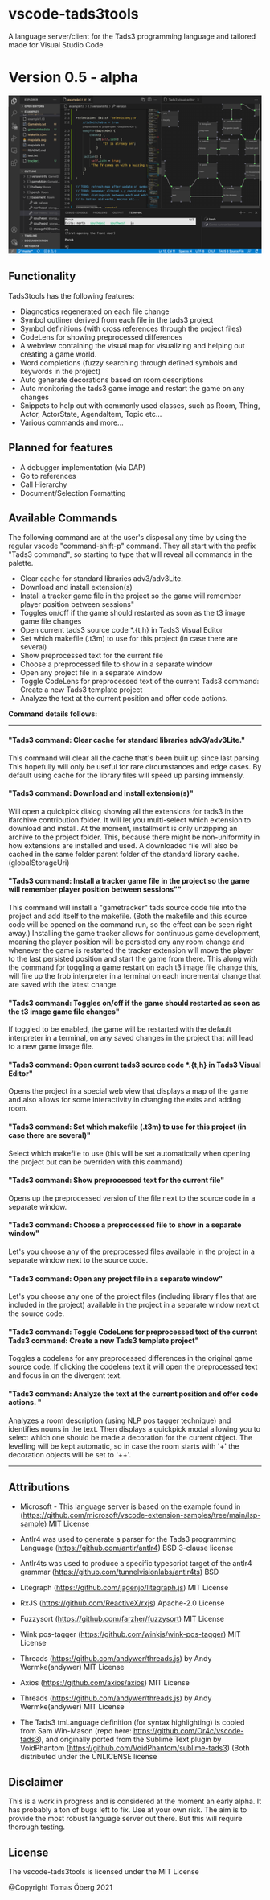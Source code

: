 # vscode-tads3tools

A language server/client for the Tads3 programming language and tailored made for Visual Studio Code. 

# Version 0.5 - alpha
[![Demonstration](./screenshots/vscode-tads3tools.png)](./screenshots/vscode-tads3tools.png)

## Functionality

Tads3tools has the following features:

- Diagnostics regenerated on each file change 
- Symbol outliner derived from each file in the tads3 project
- Symbol definitions (with cross references through the project files)
- CodeLens for showing preprocessed differences 
- A webview containing the visual map for visualizing and helping out creating a game world.
- Word completions (fuzzy searching through defined symbols and keywords in the project)
- Auto generate decorations based on room descriptions
- Auto monitoring the tads3 game image and restart the game on any changes
- Snippets to help out with commonly used classes, such as Room, Thing, Actor, ActorState, AgendaItem, Topic etc...
- Various commands and more...


## Planned for features

- A debugger implementation (via DAP)
- Go to references
- Call Hierarchy
- Document/Selection Formatting 


## Available Commands

The following command are at the user's disposal any time by using the regular vscode "command-shift-p" command. They all start with the prefix "Tads3 command", so starting to type that will reveal all commands in the palette.

 * Clear cache for standard libraries adv3/adv3Lite.
 * Download and install extension(s)
 * Install a tracker game file in the project so the game will remember player position between sessions"  
 * Toggles on/off if the game should restarted as soon as the t3 image game file changes
 * Open current tads3 source code \*.{t,h} in Tads3 Visual Editor
 * Set which makefile (.t3m) to use for this project (in case there are several)
 * Show preprocessed text for the current file
 * Choose a preprocessed file to show in a separate window
 * Open any project file in a separate window
 * Toggle CodeLens for preprocessed text of the current Tads3 command: Create a new Tads3 template project
 * Analyze the text at the current position and offer code actions.





**Command details follows:**

---


#### **"Tads3 command: Clear cache for standard libraries adv3/adv3Lite."**

  This command will clear all the cache that's been built up since last parsing. This hopefully will only be useful for rare circumstances and edge cases. By default using cache for the library files will speed up parsing immensly.

#### **"Tads3 command: Download and install extension(s)"**

  Will open a quickpick dialog showing all the extensions for tads3 in the ifarchive contribution folder. It will let you multi-select which extension to download and install. At the moment, installment is only unzipping an archive to the project folder. This, because there might be non-uniformity in how extensions are installed and used. A downloaded file will also be cached in the same folder parent folder of the standard library cache. (globalStorageUri)

#### **"Tads3 command: Install a tracker game file in the project so the game will remember player position between sessions""**  

This command will install a "gametracker" tads source code file into the project and add itself to the makefile. (Both the makefile and this source code will be opened on the command run, so the effect can be seen right away.) Installing the game tracker allows for continuous game development, meaning the player position will be persisted ony any room change and whenever the game is restarted the tracker extension will move the player to the last persisted position and start the game from there. This along with the command for toggling a game restart on each t3 image file change this, will fire up the frob interpreter in a terminal on each incremental change that are saved with the latest change. 

#### **"Tads3 command: Toggles on/off if the game should restarted as soon as the t3 image game file changes"**

If toggled to be enabled, the game will be restarted with the default interpreter in a terminal, on any saved changes in the project that will lead to a new game image file. 

#### **"Tads3 command: Open current tads3 source code \*.{t,h} in Tads3 Visual Editor"**
    
Opens the project in a special web view that displays a map of the game and also allows for some interactivity in changing the exits and adding room.

#### **"Tads3 command: Set which makefile (.t3m) to use for this project (in case there are several)"**

Select which makefile to use (this will be set automatically when opening the project but can be overriden with this command)

#### **"Tads3 command: Show preprocessed text for the current file"**

Opens up the preprocessed version of the file next to the source code in a separate window.

#### **"Tads3 command: Choose a preprocessed file to show in a separate window"**

Let's you choose any of the preprocessed files available in the project in a separate window next to the source code. 

#### **"Tads3 command: Open any project file in a separate window"**

Let's you choose any one of the project files (including library files that are included in the project) available in the project in a separate window next ot the source code. 


#### **"Tads3 command: Toggle CodeLens for preprocessed text of the current Tads3 command: Create a new Tads3 template project"**

Toggles a codelens for any preprocessed differences in the original game source code. If clicking the codelens text it will open the preprocessed text and focus in on the divergent text. 


#### **"Tads3 command: Analyze the text at the current position and offer code actions. "**
        
 Analyzes a room description (using NLP pos tagger technique) and identifies nouns in the text. Then displays a quickpick modal allowing you to select which one should be made a decoration for the current object. The levelling will be kept automatic, so in case the room starts with '+' the decoration objects will be set to '++'.

---


## Attributions
 - Microsoft - This language server is based on the example found in (https://github.com/microsoft/vscode-extension-samples/tree/main/lsp-sample)  MIT License

 - Antlr4 was used to generate a parser for the Tads3 programming Language (https://github.com/antlr/antlr4) BSD 3-clause license 
 - Antlr4ts was used to produce a specific typescript target of the antlr4 grammar (https://github.com/tunnelvisionlabs/antlr4ts) BSD 
 - Litegraph (https://github.com/jagenjo/litegraph.js) MIT License
 - RxJS (https://github.com/ReactiveX/rxjs) Apache-2.0 License 
 - Fuzzysort (https://github.com/farzher/fuzzysort) MIT License
 - Wink pos-tagger (https://github.com/winkjs/wink-pos-tagger) MIT License
 - Threads (https://github.com/andywer/threads.js) by Andy Wermke(andywer) MIT License
 - Axios (https://github.com/axios/axios) MIT License
 - Threads (https://github.com/andywer/threads.js) by Andy Wermke(andywer) MIT License
 - The Tads3 tmLanguage definition (for syntax highlighting) is copied from Sam Win-Mason
   (repo here: https://github.com/Or4c/vscode-tads3), and originally ported from the Sublime Text plugin by VoidPhantom (https://github.com/VoidPhantom/sublime-tads3) (Both distributed under the UNLICENSE license 


## Disclaimer
This is a work in progress and is considered at the moment an early alpha. It has probably a ton of bugs left to fix. Use at your own risk. The aim is to provide the most robust language server out there. But this will require thorough testing.
 

## License

The vscode-tads3tools is licensed under the MIT License

@Copyright Tomas Öberg 2021